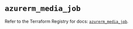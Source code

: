 # `azurerm_media_job`

Refer to the Terraform Registry for docs: [`azurerm_media_job`](https://registry.terraform.io/providers/hashicorp/azurerm/2.99.0/docs/resources/media_job).

